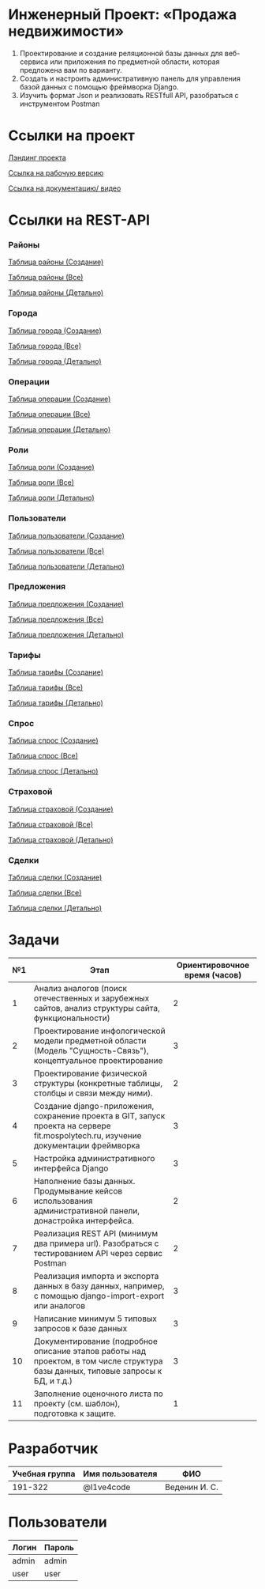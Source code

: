 # Инженерный Проект: «Продажа недвижимости»

1. Проектирование и создание реляционной базы данных для веб-сервиса или приложения по предметной области, которая предложена вам по варианту.
2. Создать и настроить административную панель для управления базой данных с помощью фреймворка Django.
3. Изучить формат Json и реализовать RESTfull API, разобраться с инструментом Postman

# Ссылки на проект

[Лэндинг проекта](http://landing.std-926.ist.mospolytech.ru)

[Ссылка на рабочую версию](ip-2021.std-926.ist.mospolytech.ru)

[Ссылка на документацию/ видео](https://drive.google.com/drive/folders/1BpbDnRJ9BwmLiVbUdePnTdIxlnX8WmKi?usp=sharing)

# Ссылки на REST-API

### Районы

[Таблица районы (Создание)](ip-2021.std-926.ist.mospolytech.ru/api/vl/data/rayoni/create/)

[Таблица районы (Все)](ip-2021.std-926.ist.mospolytech.ru/api/vl/data/rayoni/all/)

[Таблица районы (Детально)](ip-2021.std-926.ist.mospolytech.ru/api/vl/data/rayoni/detail/1/)

### Города

[Таблица города (Создание)](ip-2021.std-926.ist.mospolytech.ru/api/vl/data/gorod/create/)

[Таблица города (Все)](ip-2021.std-926.ist.mospolytech.ru/api/vl/data/gorod/all/)

[Таблица города (Детально)](ip-2021.std-926.ist.mospolytech.ru/api/vl/data/gorod/detail/1/)

### Операции

[Таблица операции (Создание)](ip-2021.std-926.ist.mospolytech.ru/api/vl/data/operahii/create/)

[Таблица операции (Все)](ip-2021.std-926.ist.mospolytech.ru/api/vl/data/operahii/all/)

[Таблица операции (Детально)](ip-2021.std-926.ist.mospolytech.ru/api/vl/data/operahii/detail/1/)

### Роли

[Таблица роли (Создание)](ip-2021.std-926.ist.mospolytech.ru/api/vl/data/role/create/)

[Таблица роли (Все)](ip-2021.std-926.ist.mospolytech.ru/api/vl/data/role/all/)

[Таблица роли (Детально)](ip-2021.std-926.ist.mospolytech.ru/api/vl/data/role/detail/1/)

### Пользователи

[Таблица пользователи (Создание)](ip-2021.std-926.ist.mospolytech.ru/api/vl/data/polzovateli/create/)

[Таблица пользователи (Все)](ip-2021.std-926.ist.mospolytech.ru/api/vl/data/polzovateli/all/)

[Таблица пользователи (Детально)](ip-2021.std-926.ist.mospolytech.ru/api/vl/data/polzovateli/detail/1/)

### Предложения

[Таблица предложения (Создание)](ip-2021.std-926.ist.mospolytech.ru/api/vl/data/predlozheniya/create/)

[Таблица предложения (Все)](ip-2021.std-926.ist.mospolytech.ru/api/vl/data/predlozheniya/all/)

[Таблица предложения (Детально)](ip-2021.std-926.ist.mospolytech.ru/api/vl/data/predlozheniya/detail/1/)

### Тарифы

[Таблица тарифы (Создание)](ip-2021.std-926.ist.mospolytech.ru/api/vl/data/tariphy/create/)

[Таблица тарифы (Все)](ip-2021.std-926.ist.mospolytech.ru/api/vl/data/tariphy/all/)

[Таблица тарифы (Детально)](ip-2021.std-926.ist.mospolytech.ru/api/vl/data/tariphy/detail/1/)

### Спрос

[Таблица спрос (Создание)](ip-2021.std-926.ist.mospolytech.ru/api/vl/data/spros/create/)

[Таблица спрос (Все)](ip-2021.std-926.ist.mospolytech.ru/api/vl/data/spros/all/)

[Таблица спрос (Детально)](ip-2021.std-926.ist.mospolytech.ru/api/vl/data/spros/detail/1/)

### Страховой

[Таблица страховой (Создание)](ip-2021.std-926.ist.mospolytech.ru/api/vl/data/straxovoi/create/)

[Таблица страховой (Все)](ip-2021.std-926.ist.mospolytech.ru/api/vl/data/straxovoi/all/)

[Таблица страховой (Детально)](ip-2021.std-926.ist.mospolytech.ru/api/vl/data/straxovoi/detail/1/)

### Сделки

[Таблица сделки (Создание)](ip-2021.std-926.ist.mospolytech.ru/api/vl/data/sdelki/create/)

[Таблица сделки (Все)](ip-2021.std-926.ist.mospolytech.ru/api/vl/data/sdelki/all/)

[Таблица сделки (Детально)](ip-2021.std-926.ist.mospolytech.ru/api/vl/data/sdelki/detail/1/)

# Задачи

| №1  | Этап                                                                                                                                 | Ориентировочное время (часов) |
| --- | ------------------------------------------------------------------------------------------------------------------------------------ | ----------------------------- |
| 1   | Анализ аналогов (поиск отечественных и зарубежных сайтов, анализ структуры сайта, функциональности)                                  | 2                             |
| 2   | Проектирование инфологической модели предметной области (Модель "Сущность-Связь"), концептуальное проектирование                     | 3                             |
| 3   | Проектирование физической структуры (конкретные таблицы, столбцы и связи между ними).                                                | 2                             |
| 4   | Создание django-приложения, сохранение проекта в GIT, запуск проекта на сервере fit.mospolytech.ru, изучение документации фреймворка | 3                             |
| 5   | Настройка административного интерфейса Django                                                                                        | 3                             |
| 6   | Наполнение базы данных. Продумывание кейсов использования административной панели, донастройка интерфейса.                           | 2                             |
| 7   | Реализация REST API (минимум два примера url). Разобраться с тестированием API через сервис Postman                                  | 2                             |
| 8   | Реализация импорта и экспорта данных в базу данных, например, с помощью django-import-export или аналогов                            | 3                             |
| 9   | Написание минимум 5 типовых запросов к базе данных                                                                                   | 3                             |
| 10  | Документирование (подробное описание этапов работы над проектом, в том числе структура базы данных, типовые запросы к БД, и т.д.)    | 3                             |
| 11  | Заполнение оценочного листа по проекту (см. шаблон), подготовка к защите.                                                            | 1                             |

# Разработчик

| Учебная группа | Имя пользователя | ФИО           |
| -------------- | ---------------- | ------------- |
| 191-322        | @l1ve4code       | Веденин И. С. |

# Пользователи

| Логин | Пароль |
| ----- | ------ |
| admin | admin  |
| user  | user   |
